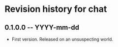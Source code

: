 # Revision history for chat

## 0.1.0.0  -- YYYY-mm-dd

* First version. Released on an unsuspecting world.
